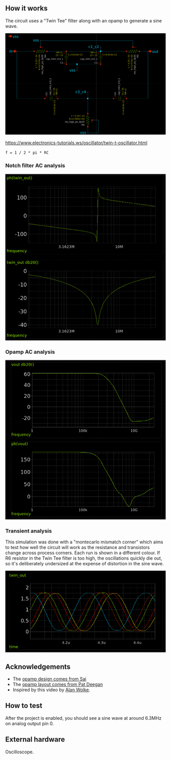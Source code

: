<!---

This file is used to generate your project datasheet. Please fill in the information below and delete any unused
sections.

You can also include images in this folder and reference them in the markdown. Each image must be less than
512 kb in size, and the combined size of all images must be less than 1 MB.
-->

## How it works

The circuit uses a "Twin Tee" filter along with an opamp to generate a sine wave.

![Twin Tee Notch Filter](twin_tee_schematic.png)

https://www.electronics-tutorials.ws/oscillator/twin-t-oscillator.html

    f = 1 / 2 * pi * RC

### Notch filter AC analysis

![Notch filter AC analysis](notch_ac.png)

### Opamp AC analysis

![Opamp AC analysis](p3_opamp_ac.png)

### Transient analysis

This simulation was done with a "montecarlo mismatch corner" which aims to test how well the circuit will work
as the resistance and transistors change across process corners. Each run is shown in a different colour. If R6 resistor
in the Twin Tee filter is too high, the oscillations quickly die out, so it's deliberately undersized at the expense of
distortion in the sine wave.

![Twin Tee output transient analysis](twin_trans.png)

## Acknowledgements

* The [opamp design comes from Sai](https://github.com/argunda/tt06-tiny-opamp)
* The [opamp layout comes from Pat Deegan](https://github.com/psychogenic/tt06-analog-wowa)
* Inspired by this video by [Alan Wolke](https://www.youtube.com/watch?v=KFVVozlXoOk). 

## How to test

After the project is enabled, you should see a sine wave at around 6.3MHz on analog output pin 0.

## External hardware

Oscilloscope.
